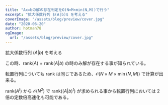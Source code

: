 ```yaml
---
title: "Ax=bの解の存在判定をO(N×M×min(N,M))で行う"
excerpt: "拡大係数行列 $(A|b)$ を考える"
coverImage: "/assets/blog/preview/cover.jpg"
date: "2020-06-20"
author: hotman78
ogImage:
  url: "/assets/blog/preview/cover.jpg"
---
```


拡大係数行列 $(A|b)$ を考える

この時、$\mathrm{rank}(A)=\mathrm{rank}(A|b)$ の時のみ解が存在する事が知られている。

転置行列についても rank は同じであるため、$\mathcal{O}(N\times M\times \min(N,M))$ で計算が出来る。

$\mathrm{rank}(A^{t})$ から $\mathcal{O}(N^{2})$ で $\mathrm{rank}((A|b)^{t})$ が求められる事から転置行列においては 2 倍の定数倍高速化も可能である。
